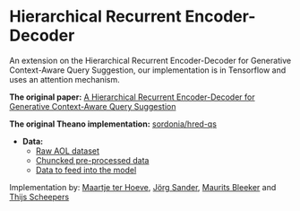 # Hierarchical Recurrent Encoder-Decoder 

An extension on the Hierarchical Recurrent Encoder-Decoder for Generative Context-Aware Query Suggestion, our implementation is in Tensorflow and uses an attention mechanism.

**The original paper:** [A Hierarchical Recurrent Encoder-Decoder for Generative Context-Aware Query Suggestion](https://arxiv.org/abs/1507.02221)

**The original Theano implementation:** [sordonia/hred-qs](https://github.com/sordonia/hred-qs)

- **Data:** 
  - [Raw AOL dataset](https://www.dropbox.com/s/thuv05pl3wyz6lq/aol-data.tar?dl=0)
  - [Chuncked pre-processed data](https://www.dropbox.com/sh/zm430xgouaibo5q/AABO9OuWDlkqMI5nYM9vgS80a?dl=0)
  - [Data to feed into the model](https://www.dropbox.com/sh/d9ukeq9uptamik8/AACTfqrnP2erci0N-A3cxu0Fa?dl=0)
  
Implementation by: [Maartje ter Hoeve](https://github.com/maartjeth), [Jörg Sander](https://github.com/toologicbv), [Maurits Bleeker](https://github.com/MBleeker) and [Thijs Scheepers](https://github.com/tscheepers)
